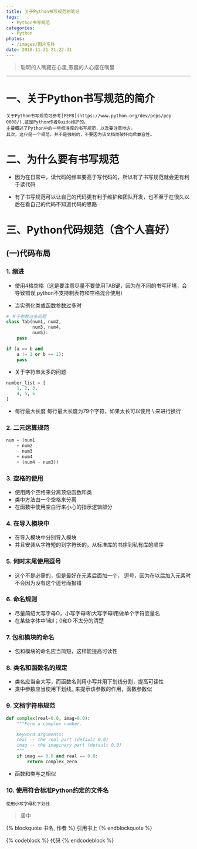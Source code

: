 ```yaml
---
title: 关于Python书写规范的笔记
tags:
  - Python书写规范
categories:
  - Python
photos:
  - /images/图片名称
date: 2018-11-21 21:22:31
---
```


<blockquote class="blockquote-center">聪明的人嘴藏在心里,愚蠢的人心摆在嘴里</blockquote>


---
# 一、关于Python书写规范的简介

    关于Python书写规范可参考[PEP8](https://www.python.org/dev/peps/pep-0008/),这是Python作者Guido维护的。
    主要概述了Python中的一些标准库的书写规范，以及要注意地方。
    其次，这只是一个规范，并不是强制的，不要因为该文档而破坏向后兼容性。
    

# 二、为什么要有书写规范

* 因为在日常中，读代码的频率要高于写代码的，所以有了书写规范就会更有利于读代码

* 有了书写规范可以让自己的代码更有利于维护和团队开发，也不至于在很久以后在看自己的代码不知道代码的思路


# 三、Python代码规范（含个人喜好）


## (一)代码布局


### 1. 缩进

* 使用4格空格（这是要注意尽量不要使用TAB键，因为在不同的书写环境，会导致错误,python不支持制表符和空格混合使用）

* 当实例化类或函数参数过多时
``` python
# 关于参数过多问题
class Tab(num1, num2, 
          num3, num4,
          num5):
    pass

if (a == b and
    a != 1 or b == 1):
    pass
```

* 关于字符串太多的问题
```python
number_list = [
    1, 2, 3, 
    4, 5, 6
]
```

* 每行最大长度
每行最大长度为79个字符，如果太长可以使用 \ 来进行换行

### 2. 二元运算规范

``` python
num = (num1
    + num2
    - num3
    + num4
    + (num4 - num3))
```

### 3. 空格的使用
* 使用两个空格来分离顶级函数和类
* 类中方法由一个空格来分离
* 在函数中使用空白行来小心的指示逻辑部分

### 4. 在导入模块中

* 在导入模块中分别导入模块
* 并且安装从字符短的到字符长的，从标准库的书序到私有库的顺序

### 5. 何时末尾使用逗号

* 这个不是必需的，但是最好在元素后面加一个， 逗号，因为在以后加入元素时不会因为没有这个逗号而报错

### 6. 命名规则

* 尽量简绍大写字母O，小写字母l和大写字母I用做单个字符变量名
* 在某些字体中1和l；0和O 不太分的清楚

### 7. 包和模块的命名

* 包和模块的命名应当简短，这样能提高可读性

### 8. 类名和函数名的规定

* 类名应当全大写，而函数名则用小写并用下划线分割，提高可读性
* 类中参数应当使用下划线_ 来提示该参数的作用，函数参数似

### 9. 文档字符串规范

```python
def complex(real=0.0, imag=0.0):
    """Form a complex number.

    Keyword arguments:
    real -- the real part (default 0.0)
    imag -- the imaginary part (default 0.0)
    """
    if imag == 0.0 and real == 0.0:
        return complex_zero
```
* 函数和类与之相似

### 10. 使用符合标准Python约定的文件名
    使用小写字母和下划线





















<blockquote class="blockquote-center"> 居中 </blockquote>

{% blockquote 书名, 作者 %}
引用书上
{% endblockquote %}

{% codeblock  %}
代码
{% endcodeblock %}

